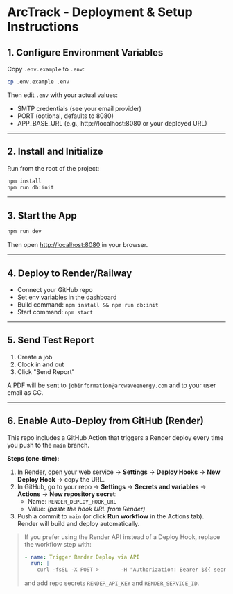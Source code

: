 # ArcTrack - Deployment & Setup Instructions

## 1. Configure Environment Variables

Copy `.env.example` to `.env`:
```bash
cp .env.example .env
```
Then edit `.env` with your actual values:
- SMTP credentials (see your email provider)
- PORT (optional, defaults to 8080)
- APP_BASE_URL (e.g., http://localhost:8080 or your deployed URL)

---

## 2. Install and Initialize

Run from the root of the project:
```bash
npm install
npm run db:init
```

---

## 3. Start the App

```bash
npm run dev
```

Then open [http://localhost:8080](http://localhost:8080) in your browser.

---

## 4. Deploy to Render/Railway

- Connect your GitHub repo
- Set env variables in the dashboard
- Build command: `npm install && npm run db:init`
- Start command: `npm start`

---

## 5. Send Test Report

1. Create a job
2. Clock in and out
3. Click "Send Report"

A PDF will be sent to `jobinformation@arcwaveenergy.com` and to your user email as CC.

---

## 6. Enable Auto-Deploy from GitHub (Render)

This repo includes a GitHub Action that triggers a Render deploy every time you push to the `main` branch.

**Steps (one-time):**
1. In Render, open your web service → **Settings** → **Deploy Hooks** → **New Deploy Hook** → copy the URL.
2. In GitHub, go to your repo → **Settings** → **Secrets and variables** → **Actions** → **New repository secret**:
   - Name: `RENDER_DEPLOY_HOOK_URL`
   - Value: *(paste the hook URL from Render)*
3. Push a commit to `main` (or click **Run workflow** in the Actions tab). Render will build and deploy automatically.

> If you prefer using the Render API instead of a Deploy Hook, replace the workflow step with:
> ```yaml
> - name: Trigger Render Deploy via API
>   run: |
>     curl -fsSL -X POST >       -H "Authorization: Bearer ${{ secrets.RENDER_API_KEY }}" >       -H "Content-Type: application/json" >       -d '{"branch":"main"}' >       https://api.render.com/v1/services/${{ secrets.RENDER_SERVICE_ID }}/deploys
> ```
> and add repo secrets `RENDER_API_KEY` and `RENDER_SERVICE_ID`.
